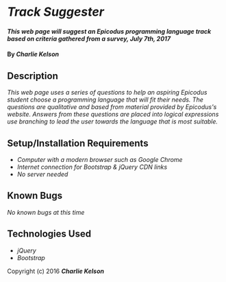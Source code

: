 # _Track Suggester_

#### _This web page will suggest an Epicodus programming language track based on criteria gathered from a survey, July 7th, 2017_

#### By _**Charlie Kelson**_

## Description

_This web page uses a series of questions to help an aspiring Epicodus student choose a programming language that will fit their needs. The questions are qualitative and  based from material provided by Epicodus's website. Answers from these questions are placed into logical expressions use branching to lead the user towards the language that is most suitable._

## Setup/Installation Requirements

* _Computer with a modern browser such as Google Chrome_
* _Internet connection for Bootstrap & jQuery CDN links_
* _No server needed_

## Known Bugs

_No known bugs at this time_


## Technologies Used

* _jQuery_
* _Bootstrap_


Copyright (c) 2016 **_Charlie Kelson_**
